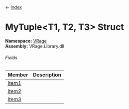 ← [Index](Api-Index)

# MyTuple&lt;T1, T2, T3&gt; Struct

**Namespace:** [VRage](VRage)  
**Assembly:** VRage.Library.dll

###### Fields

|Member|Description|
|---|---|
|[Item1](VRage.MyTuple`3.Item1)||
|[Item2](VRage.MyTuple`3.Item2)||
|[Item3](VRage.MyTuple`3.Item3)||

